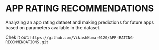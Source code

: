 
# APP RATING RECOMMENDATIONS

Analyzing an app rating dataset and making predictions for future apps based on parameters available in the dataset.

Chek it out: `https://github.com/VikashKumar0120/APP-RATING-RECOMMENDATIONS.git` 

